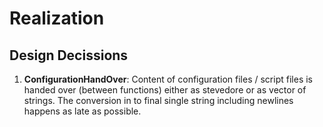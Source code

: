 # Realization

## Design Decissions
1. __ConfigurationHandOver__: Content of configuration files / script files is handed over (between functions) either as stevedore or as vector of strings. The conversion in to final single string including newlines happens as late as possible.
